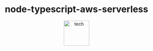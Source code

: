 <h1 align="center">node-typescript-aws-serverless</h1>

<div align="center">
  <img height="80" src="https://github.com/pabloluceroschneider/node-aws-serverless/assets/43233080/454c52dd-1e38-436b-b991-653e3cd3d673" alt="tech" />
</div>
